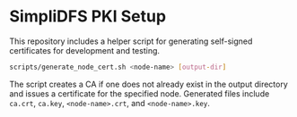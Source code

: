 # SimpliDFS PKI Setup

This repository includes a helper script for generating self-signed certificates for development and testing.

```bash
scripts/generate_node_cert.sh <node-name> [output-dir]
```

The script creates a CA if one does not already exist in the output directory and issues a certificate for the specified node. Generated files include `ca.crt`, `ca.key`, `<node-name>.crt`, and `<node-name>.key`.
